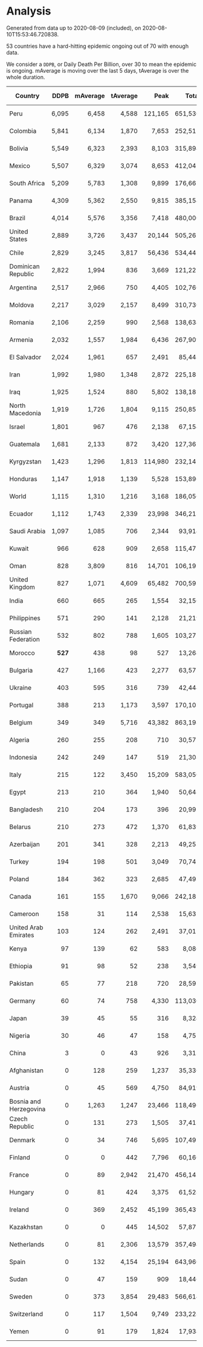 
# Analysis

Generated from data up to 2020-08-09 (included), on 2020-08-10T15:53:46.720838.

53 countries have a hard-hitting epidemic ongoing out of 70 with enough data.

We consider a `DDPB`, or Daily Death Per Billion, over 30 to mean the epidemic is ongoing.
mAverage is moving over the last 5 days, tAverage is over the whole duration.


| Country | DDPB | mAverage | tAverage | Peak | Total | Start | Peak Date | End | Duration |  Status |
|---------|-----:|---------:|---------:|-----:|------:|-------|-----------|-----|----------|---------|
| Peru | 6,095 | 6,458 | 4,588 | 121,165 | 651,530 | 2020-03-20 | 2020-07-23 | None | 142 days | ongoing |
| Colombia | 5,841 | 6,134 | 1,870 | 7,653 | 252,511 | 2020-03-27 | 2020-07-30 | None | 135 days | ongoing |
| Bolivia | 5,549 | 6,323 | 2,393 | 8,103 | 315,894 | 2020-03-30 | 2020-08-05 | None | 132 days | ongoing |
| Mexico | 5,507 | 6,329 | 3,074 | 8,653 | 412,047 | 2020-03-28 | 2020-06-04 | None | 134 days | ongoing |
| South Africa | 5,209 | 5,783 | 1,308 | 9,899 | 176,665 | 2020-03-27 | 2020-07-23 | None | 135 days | ongoing |
| Panama | 4,309 | 5,362 | 2,550 | 9,815 | 385,154 | 2020-03-11 | 2020-07-25 | None | 151 days | ongoing |
| Brazil | 4,014 | 5,576 | 3,356 | 7,418 | 480,000 | 2020-03-19 | 2020-07-30 | None | 143 days | ongoing |
| United States | 2,889 | 3,726 | 3,437 | 20,144 | 505,262 | 2020-03-15 | 2020-04-16 | None | 147 days | ongoing |
| Chile | 2,829 | 3,245 | 3,817 | 56,436 | 534,443 | 2020-03-22 | 2020-07-18 | None | 140 days | ongoing |
| Dominican Republic | 2,822 | 1,994 | 836 | 3,669 | 121,222 | 2020-03-17 | 2020-07-19 | None | 145 days | ongoing |
| Argentina | 2,517 | 2,966 | 750 | 4,405 | 102,766 | 2020-03-25 | 2020-08-04 | None | 137 days | ongoing |
| Moldova | 2,217 | 3,029 | 2,157 | 8,499 | 310,730 | 2020-03-18 | 2020-08-05 | None | 144 days | ongoing |
| Romania | 2,106 | 2,259 | 990 | 2,568 | 138,634 | 2020-03-22 | 2020-08-07 | None | 140 days | ongoing |
| Armenia | 2,032 | 1,557 | 1,984 | 6,436 | 267,909 | 2020-03-27 | 2020-06-02 | None | 135 days | ongoing |
| El Salvador | 2,024 | 1,961 | 657 | 2,491 | 85,448 | 2020-04-01 | 2020-08-08 | None | 130 days | ongoing |
| Iran | 1,992 | 1,980 | 1,348 | 2,872 | 225,183 | 2020-02-24 | 2020-07-28 | None | 167 days | ongoing |
| Iraq | 1,925 | 1,524 | 880 | 5,802 | 138,181 | 2020-03-05 | 2020-06-27 | None | 157 days | ongoing |
| North Macedonia | 1,919 | 1,726 | 1,804 | 9,115 | 250,855 | 2020-03-23 | 2020-07-02 | None | 139 days | ongoing |
| Israel | 1,801 | 967 | 476 | 2,138 | 67,154 | 2020-03-21 | 2020-08-02 | None | 141 days | ongoing |
| Guatemala | 1,681 | 2,133 | 872 | 3,420 | 127,367 | 2020-03-16 | 2020-07-24 | None | 146 days | ongoing |
| Kyrgyzstan | 1,423 | 1,296 | 1,813 | 114,980 | 232,147 | 2020-04-03 | 2020-07-19 | None | 128 days | ongoing |
| Honduras | 1,147 | 1,918 | 1,139 | 5,528 | 153,896 | 2020-03-27 | 2020-07-22 | None | 135 days | ongoing |
| World | 1,115 | 1,310 | 1,216 | 3,168 | 186,056 | 2020-03-09 | 2020-07-23 | None | 153 days | ongoing |
| Ecuador | 1,112 | 1,743 | 2,339 | 23,998 | 346,213 | 2020-03-14 | 2020-05-11 | None | 148 days | ongoing |
| Saudi Arabia | 1,097 | 1,085 | 706 | 2,344 | 93,914 | 2020-03-29 | 2020-06-14 | None | 133 days | ongoing |
| Kuwait | 966 | 628 | 909 | 2,658 | 115,477 | 2020-04-04 | 2020-05-16 | None | 127 days | ongoing |
| Oman | 828 | 3,809 | 816 | 14,701 | 106,195 | 2020-04-01 | 2020-08-06 | None | 130 days | ongoing |
| United Kingdom | 827 | 1,071 | 4,609 | 65,482 | 700,592 | 2020-03-10 | 2020-04-30 | None | 152 days | ongoing |
| India | 660 | 665 | 265 | 1,554 | 32,156 | 2020-04-10 | 2020-06-17 | None | 121 days | ongoing |
| Philippines | 571 | 290 | 141 | 2,128 | 21,219 | 2020-03-12 | 2020-07-13 | None | 150 days | ongoing |
| Russian Federation | 532 | 802 | 788 | 1,605 | 103,272 | 2020-03-31 | 2020-05-29 | None | 131 days | ongoing |
| Morocco | **527** | 438 | 98 | 527 | 13,264 | 2020-03-28 | 2020-04-05 | None | 134 days | ongoing |
| Bulgaria | 427 | 1,166 | 423 | 2,277 | 63,577 | 2020-03-12 | 2020-08-04 | None | 150 days | ongoing |
| Ukraine | 403 | 595 | 316 | 739 | 42,444 | 2020-03-28 | 2020-08-07 | None | 134 days | ongoing |
| Portugal | 388 | 213 | 1,173 | 3,597 | 170,107 | 2020-03-17 | 2020-04-03 | None | 145 days | ongoing |
| Belgium | 349 | 349 | 5,716 | 43,382 | 863,198 | 2020-03-11 | 2020-04-10 | None | 151 days | ongoing |
| Algeria | 260 | 255 | 208 | 710 | 30,577 | 2020-03-15 | 2020-04-10 | None | 147 days | ongoing |
| Indonesia | 242 | 249 | 147 | 519 | 21,308 | 2020-03-18 | 2020-07-22 | None | 144 days | ongoing |
| Italy | 215 | 122 | 3,450 | 15,209 | 583,050 | 2020-02-22 | 2020-03-28 | None | 169 days | ongoing |
| Egypt | 213 | 210 | 364 | 1,940 | 50,648 | 2020-03-23 | 2020-06-17 | None | 139 days | ongoing |
| Bangladesh | 210 | 204 | 173 | 396 | 20,992 | 2020-04-10 | 2020-06-30 | None | 121 days | ongoing |
| Belarus | 210 | 273 | 472 | 1,370 | 61,839 | 2020-03-31 | 2020-06-19 | None | 131 days | ongoing |
| Azerbaijan | 201 | 341 | 328 | 2,213 | 49,253 | 2020-03-12 | 2020-07-22 | None | 150 days | ongoing |
| Turkey | 194 | 198 | 501 | 3,049 | 70,742 | 2020-03-21 | 2020-04-17 | None | 141 days | ongoing |
| Poland | 184 | 362 | 323 | 2,685 | 47,493 | 2020-03-15 | 2020-06-20 | None | 147 days | ongoing |
| Canada | 161 | 155 | 1,670 | 9,066 | 242,181 | 2020-03-17 | 2020-05-06 | None | 145 days | ongoing |
| Cameroon | 158 | 31 | 114 | 2,538 | 15,635 | 2020-03-25 | 2020-06-15 | None | 137 days | ongoing |
| United Arab Emirates | 103 | 124 | 262 | 2,491 | 37,012 | 2020-03-21 | 2020-05-10 | None | 141 days | ongoing |
| Kenya | 97 | 139 | 62 | 583 | 8,086 | 2020-04-02 | 2020-07-31 | None | 129 days | ongoing |
| Ethiopia | 91 | 98 | 52 | 238 | 3,549 | 2020-06-03 | 2020-08-03 | None | 67 days | ongoing |
| Pakistan | 65 | 77 | 218 | 720 | 28,597 | 2020-03-31 | 2020-06-20 | None | 131 days | ongoing |
| Germany | 60 | 74 | 758 | 4,330 | 113,030 | 2020-03-13 | 2020-04-15 | None | 149 days | ongoing |
| Japan | 39 | 45 | 55 | 316 | 8,324 | 2020-03-11 | 2020-05-02 | None | 151 days | ongoing |
| Nigeria | 30 | 46 | 47 | 158 | 4,755 | 2020-04-30 | 2020-06-17 | None | 101 days | ongoing |
| China | 3 | 0 | 43 | 926 | 3,313 | 2020-01-30 | 2020-04-16 | 2020-04-16 | 77 days | finished |
| Afghanistan | 0 | 128 | 259 | 1,237 | 35,336 | 2020-03-25 | 2020-07-15 | 2020-08-08 | 136 days | finished |
| Austria | 0 | 45 | 569 | 4,750 | 84,919 | 2020-03-12 | 2020-04-23 | 2020-08-08 | 149 days | finished |
| Bosnia and Herzegovina | 0 | 1,263 | 1,247 | 23,466 | 118,496 | 2020-05-04 | 2020-05-04 | 2020-08-07 | 95 days | finished |
| Czech Republic | 0 | 131 | 273 | 1,505 | 37,413 | 2020-03-23 | 2020-04-15 | 2020-08-07 | 137 days | finished |
| Denmark | 0 | 34 | 746 | 5,695 | 107,495 | 2020-03-15 | 2020-04-02 | 2020-08-06 | 144 days | finished |
| Finland | 0 | 0 | 442 | 7,796 | 60,166 | 2020-03-21 | 2020-04-22 | 2020-08-04 | 136 days | finished |
| France | 0 | 89 | 2,942 | 21,470 | 456,143 | 2020-03-06 | 2020-04-16 | 2020-08-08 | 155 days | finished |
| Hungary | 0 | 81 | 424 | 3,375 | 61,528 | 2020-03-15 | 2020-04-19 | 2020-08-07 | 145 days | finished |
| Ireland | 0 | 369 | 2,452 | 45,199 | 365,439 | 2020-03-12 | 2020-04-25 | 2020-08-08 | 149 days | finished |
| Kazakhstan | 0 | 0 | 445 | 14,502 | 57,872 | 2020-03-27 | 2020-08-04 | 2020-08-04 | 130 days | finished |
| Netherlands | 0 | 81 | 2,306 | 13,579 | 357,494 | 2020-03-06 | 2020-04-07 | 2020-08-08 | 155 days | finished |
| Spain | 0 | 132 | 4,154 | 25,194 | 643,960 | 2020-03-06 | 2020-06-20 | 2020-08-08 | 155 days | finished |
| Sudan | 0 | 47 | 159 | 909 | 18,446 | 2020-04-14 | 2020-05-30 | 2020-08-08 | 116 days | finished |
| Sweden | 0 | 373 | 3,854 | 29,483 | 566,614 | 2020-03-12 | 2020-04-16 | 2020-08-06 | 147 days | finished |
| Switzerland | 0 | 117 | 1,504 | 9,749 | 233,228 | 2020-03-05 | 2020-04-15 | 2020-08-07 | 155 days | finished |
| Yemen | 0 | 91 | 179 | 1,824 | 17,934 | 2020-04-30 | 2020-07-13 | 2020-08-08 | 100 days | finished |

